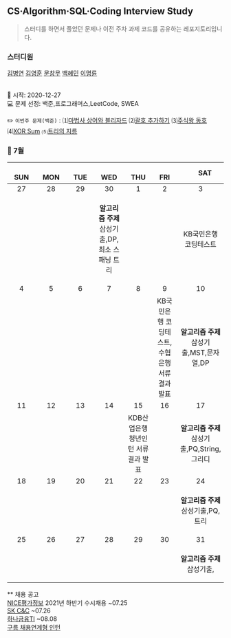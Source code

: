 ## CS·Algorithm·SQL·Coding Interview Study
<blockquote>스터디를 하면서 풀었던 문제나 이전 주차 과제 코드를 공유하는 레포지토리입니다.</blockquote>

### 스터디원

[김병연](https://github.com/whyWhale) [김영훈](https://github.com/12311321) [문창무](https://github.com/ChangmooMoon) [백혜민](https://github.com/HyeminBaek) [이명륜](https://github.com/auddl0756)

<br> 📌 시작: 2020-12-27 
<br> 💻 문제 선정: 백준,프로그래머스,LeetCode, SWEA

✏️ `이번주 문제(백준)` : ⑴[마법사 상어와 블리자드](https://www.acmicpc.net/problem/21611)  ⑵[괄호 추가하기](https://www.acmicpc.net/problem/16637)  ⑶[주식왕 동호](https://www.acmicpc.net/problem/1231)  ⑷[XOR Sum](https://www.acmicpc.net/problem/11338)  ⑸[트리의 지름](https://www.acmicpc.net/problem/1967)

<h3> 📅 7월 </h3>


|　  SUN　  |　  MON　  |　  TUE　  |　  WED　  |　  THU　  |　  FRI　  |　  SAT　  |
|:---:|:---:|:---:|:---:|:---:|:---:|:---:|
|   27    |   28    |   29  |  30  |  1  |  2  |  3  |
|     |     |    |<p><b>알고리즘 주제</b> 삼성기출,DP,최소 스패닝 트리</p> |  | |KB국민은행 코딩테스트|
|   4   |      5      |      6      |     7     |    8     |     9     |   10   |
||||||KB국민은행 코딩테스트, 수협은행 서류 결과 발표|<p><b>알고리즘 주제</b> 삼성기출,MST,문자열,DP</p>|
| 11 |      12       |      13       |      14      |     15     |     16     |17|
|    ||||KDB산업은행 청년인턴 서류 결과 발표||<p><b>알고리즘 주제</b>삼성기출,PQ,String,그리디</p>|
| 18 |      19        |      20       | 21   |  22  |  23  |  24  |
|||||||<p><b>알고리즘 주제</b>삼성기출,PQ,트리</p>|
| 25 |26|27|28|29|30|31|
|   |   |  ||||<p><b>알고리즘 주제</b>삼성기출,</p>|


** 채용 공고
<br>[NICE평가정보](https://nice.recruiter.co.kr/app/jobnotice/view?systemKindCode=MRS2&jobnoticeSn=63930) 2021년 하반기 수시채용 ~07.25 
<br>[SK C&C](https://www.skcareers.com/POS/jobViewOpenRecruit.aspx?_SKEP=qv0xqNXR7Eq%2BqPSIm4H4Gy%2BJ94ruMYWzboydXaYMP%2B%2BVWiebQKDvW1emvgsYhFMx11geFiSdWUwqE26p9uTRBNrphIy2T5jMe8MHUNbAJ10%3D) ~07.26
<br>[하나금융TI](https://hanati.recruiter.co.kr/app/jobnotice/view?systemKindCode=MRS2&jobnoticeSn=60379) ~08.08
<br>[구름 채용연계형 인턴](https://www.notion.so/46236f6890394c73a515f52f594d676b)
